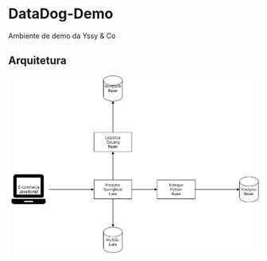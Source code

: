# DataDog-Demo

Ambiente de demo da Yssy & Co

## Arquitetura

![](https://raw.githubusercontent.com/Yssy-Co/DataDog-Demo/master/Ambiente%20Demo%20YSSY.png?token=ANLJL532S7DFP3GB5UBC6PS7FGRNC)
